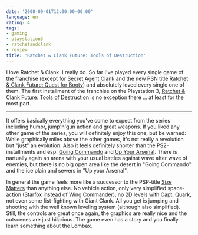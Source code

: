 ```yaml
---
date: '2008-09-01T12:00:00-00:00'
language: en
rating: 4
tags:
- gaming
- playstation3
- ratchetandclank
- review
title: 'Ratchet & Clank Future: Tools of Destruction'
---
```



I love Ratchet & Clank. I really do. So far I've played every single game of the franchise (except for [Secret Agent Clank](http://www.giantbomb.com/secret-agent-clank/61-21000/) and the new PSN title [Ratchet & Clank Future: Quest for Booty](http://www.giantbomb.com/ratchet-clank-future-quest-for-booty/61-21115/)) and absolutely loved every single one of them. The first installment of the franchise on the Playstation 3, [Ratchet & Clank Future: Tools of Destruction](http://www.giantbomb.com/ratchet-clank-future-tools-of-destruction/61-15212/) is no exception there ... at least for the most part. 

-------------------------------

It offers basically everything you've come to expect from the series including humor, jump'n'gun action and great weapons. If you liked any other game of the series, you will definitely enjoy this one, but be warned: While graphically miles above the other games, it's not really a revolution but "just" an evolution. Also it feels definitely shorter than the PS2-installments and esp. [Going Commando](http://www.giantbomb.com/ratchet-clank-going-commando/61-4618/) and [Up Your Arsenal](http://www.giantbomb.com/ratchet-clank-up-your-arsenal/61-4966/). There is nartually again an arena with your usual battles against wave after wave of enemies, but there is no big open area like the desert in "Going Commando" and the ice plain and sewers in "Up your Arsenal".

In general the game feels more like a successor to the PSP-title [Size Matters](http://www.giantbomb.com/ratchet-clank-size-matters/61-8837/) than anything else. No vehicle action, only very simplified space-action (Starfox instead of Wing Commander), no 2D levels with Capt. Quark, not even some fist-fighting with Giant Clank. All you get is jumping and shooting with the well known leveling system (although also simplified). Still, the controls are great once again, the graphics are really nice and the cutscenes are just hilarious. The game even has a story and you finally learn something about the Lombax. 